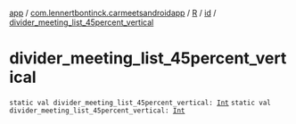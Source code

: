 [app](../../../index.md) / [com.lennertbontinck.carmeetsandroidapp](../../index.md) / [R](../index.md) / [id](index.md) / [divider_meeting_list_45percent_vertical](./divider_meeting_list_45percent_vertical.md)

# divider_meeting_list_45percent_vertical

`static val divider_meeting_list_45percent_vertical: `[`Int`](https://kotlinlang.org/api/latest/jvm/stdlib/kotlin/-int/index.html)
`static val divider_meeting_list_45percent_vertical: `[`Int`](https://kotlinlang.org/api/latest/jvm/stdlib/kotlin/-int/index.html)